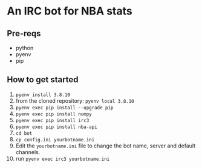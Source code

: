 # An IRC bot for NBA stats

## Pre-reqs
* python
* pyenv
* pip

## How to get started
1. `pyenv install 3.8.10`
2. from the cloned repository: `pyenv local 3.8.10`
3. `pyenv exec pip install --upgrade pip`
4. `pyenv exec pip install numpy`
5. `pyenv exec pip install irc3`
6. `pyenv exec pip install nba-api`
7. `cd bot`
8. `cp config.ini yourbotname.ini`
9. Edit the `yourbotname.ini` file to change the bot name, server and default channels.
10. run `pyenv exec irc3 yourbotname.ini`

